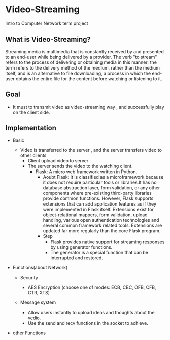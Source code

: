 # Video-Streaming
Intro to Computer Network term project

## What is Video-Streaming?
Streaming media is multimedia that is constantly received by and presented to an end-user while being delivered by a provider. The verb "to stream" refers to the process of delivering or obtaining media in this manner; the term refers to the delivery method of the medium, rather than the medium itself, and is an alternative to file downloading, a process in which the end-user obtains the entire file for the content before watching or listening to it.

## Goal
- It must to transmit video as video-streaming way , and successfully play on the client side.

## Implementation
- Basic

	- Video is transferred to the server , and the server transfers video to other clients
		- Client upload video to server
		- The server sends the video to the watching client.
			- Flask: A micro web framework written in Python. 
				- Aoubt Flask: It is classified as a microframework because it does not require particular tools or libraries.It has no database abstraction layer, form validation, or any other components where pre-existing third-party libraries provide common functions. However, Flask supports extensions that can add application features as if they were implemented in Flask itself. Extensions exist for object-relational mappers, form validation, upload handling, various open authentication technologies and several common framework related tools. Extensions are updated far more regularly than the core Flask program.
				- Step
					- Flask provides native support for streaming responses by using generator functions.
					- The generator is a special function that can be interrupted and restored.


- Functions(about Network)

	- Security
		- AES Encryption (choose one of modes: ECB, CBC, OFB, CFB, CTR, XTS)
		
	- Message system
		- Allow users instantly to upload ideas and thoughts about the vedio.
		- Use the send and recv functions in the socket to achieve.

- other Functions
